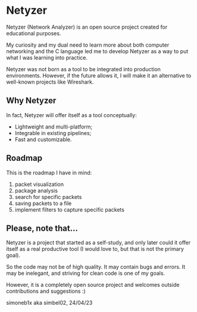 # Netyzer

Netyzer (Network Analyzer) is an open source project created for educational purposes.

My curiosity and my dual need to learn more about both computer networking and the C language led me to develop Netyzer as a way to put what I was learning into practice.

Netyzer was not born as a tool to be integrated into production environments. However, if the future allows it, I will make it an alternative to well-known projects like Wireshark.

## Why Netyzer

In fact, Netyzer will offer itself as a tool conceptually:

- Lightweight and multi-platform;
- Integrable in existing pipelines;
- Fast and customizable.

## Roadmap

This is the roadmap I have in mind:

1. packet visualization
2. package analysis
3. search for specific packets
4. saving packets to a file
5. implement filters to capture specific packets

## Please, note that...

Netyzer is a project that started as a self-study, and only later could it offer itself as a real productive tool (I would love to, but that is not the primary goal).

So the code may not be of high quality. It may contain bugs and errors. It may be inelegant, and striving for clean code is one of my goals. 

However, it is a completely open source project and welcomes outside contributions and suggestions :)

simoneb1x aka simbel02, 24/04/23